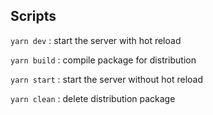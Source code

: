 ## Scripts

`yarn dev` : start the server with hot reload

`yarn build` : compile package for distribution

`yarn start` : start the server without hot reload

`yarn clean` : delete distribution package
